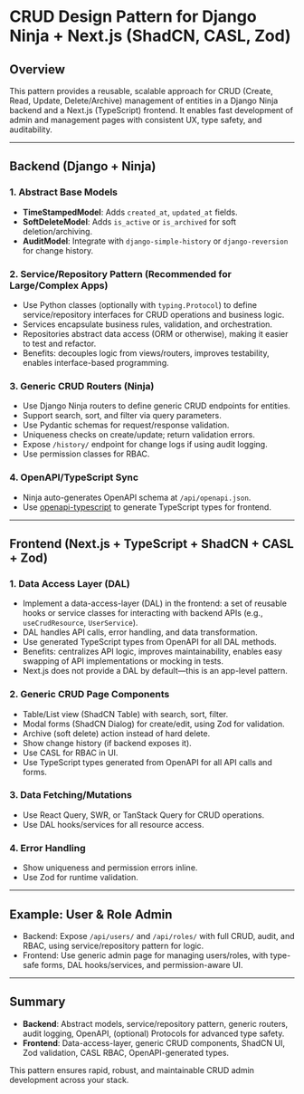 # CRUD Design Pattern for Django Ninja + Next.js (ShadCN, CASL, Zod)

## Overview
This pattern provides a reusable, scalable approach for CRUD (Create, Read, Update, Delete/Archive) management of entities in a Django Ninja backend and a Next.js (TypeScript) frontend. It enables fast development of admin and management pages with consistent UX, type safety, and auditability.

---

## Backend (Django + Ninja)

### 1. Abstract Base Models
- **TimeStampedModel**: Adds `created_at`, `updated_at` fields.
- **SoftDeleteModel**: Adds `is_active` or `is_archived` for soft deletion/archiving.
- **AuditModel**: Integrate with `django-simple-history` or `django-reversion` for change history.

### 2. Service/Repository Pattern (Recommended for Large/Complex Apps)
- Use Python classes (optionally with `typing.Protocol`) to define service/repository interfaces for CRUD operations and business logic.
- Services encapsulate business rules, validation, and orchestration.
- Repositories abstract data access (ORM or otherwise), making it easier to test and refactor.
- Benefits: decouples logic from views/routers, improves testability, enables interface-based programming.

### 3. Generic CRUD Routers (Ninja)
- Use Django Ninja routers to define generic CRUD endpoints for entities.
- Support search, sort, and filter via query parameters.
- Use Pydantic schemas for request/response validation.
- Uniqueness checks on create/update; return validation errors.
- Expose `/history/` endpoint for change logs if using audit logging.
- Use permission classes for RBAC.

### 4. OpenAPI/TypeScript Sync
- Ninja auto-generates OpenAPI schema at `/api/openapi.json`.
- Use [openapi-typescript](https://github.com/drwpow/openapi-typescript) to generate TypeScript types for frontend.

---

## Frontend (Next.js + TypeScript + ShadCN + CASL + Zod)

### 1. Data Access Layer (DAL)
- Implement a data-access-layer (DAL) in the frontend: a set of reusable hooks or service classes for interacting with backend APIs (e.g., `useCrudResource`, `UserService`).
- DAL handles API calls, error handling, and data transformation.
- Use generated TypeScript types from OpenAPI for all DAL methods.
- Benefits: centralizes API logic, improves maintainability, enables easy swapping of API implementations or mocking in tests.
- Next.js does not provide a DAL by default—this is an app-level pattern.

### 2. Generic CRUD Page Components
- Table/List view (ShadCN Table) with search, sort, filter.
- Modal forms (ShadCN Dialog) for create/edit, using Zod for validation.
- Archive (soft delete) action instead of hard delete.
- Show change history (if backend exposes it).
- Use CASL for RBAC in UI.
- Use TypeScript types generated from OpenAPI for all API calls and forms.

### 3. Data Fetching/Mutations
- Use React Query, SWR, or TanStack Query for CRUD operations.
- Use DAL hooks/services for all resource access.

### 4. Error Handling
- Show uniqueness and permission errors inline.
- Use Zod for runtime validation.

---

## Example: User & Role Admin
- Backend: Expose `/api/users/` and `/api/roles/` with full CRUD, audit, and RBAC, using service/repository pattern for logic.
- Frontend: Use generic admin page for managing users/roles, with type-safe forms, DAL hooks/services, and permission-aware UI.

---

## Summary
- **Backend**: Abstract models, service/repository pattern, generic routers, audit logging, OpenAPI, (optional) Protocols for advanced type safety.
- **Frontend**: Data-access-layer, generic CRUD components, ShadCN UI, Zod validation, CASL RBAC, OpenAPI-generated types.

This pattern ensures rapid, robust, and maintainable CRUD admin development across your stack.
